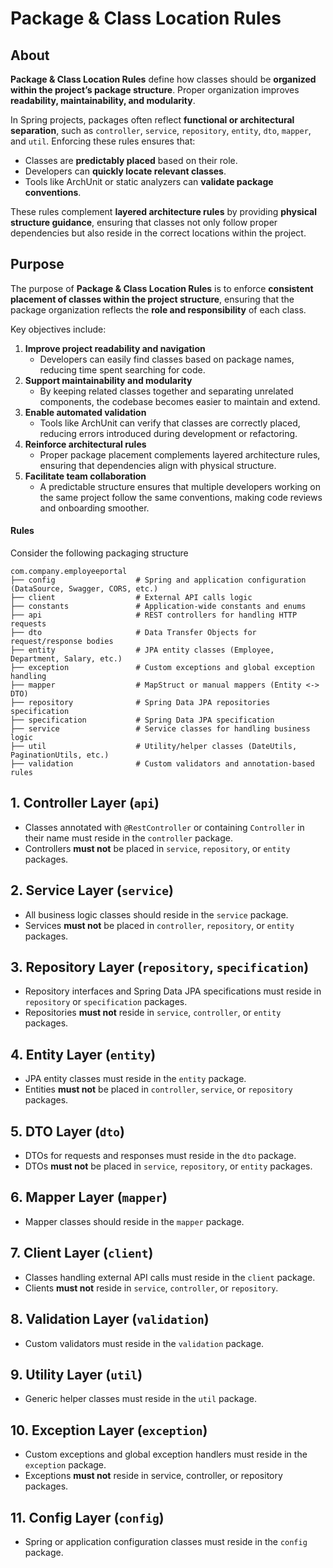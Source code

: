 # Package & Class Location Rules

## About

**Package & Class Location Rules** define how classes should be **organized within the project’s package structure**. Proper organization improves **readability, maintainability, and modularity**.

In Spring projects, packages often reflect **functional or architectural separation**, such as `controller`, `service`, `repository`, `entity`, `dto`, `mapper`, and `util`. Enforcing these rules ensures that:

* Classes are **predictably placed** based on their role.
* Developers can **quickly locate relevant classes**.
* Tools like ArchUnit or static analyzers can **validate package conventions**.

These rules complement **layered architecture rules** by providing **physical structure guidance**, ensuring that classes not only follow proper dependencies but also reside in the correct locations within the project.

## Purpose

The purpose of **Package & Class Location Rules** is to enforce **consistent placement of classes within the project structure**, ensuring that the package organization reflects the **role and responsibility** of each class.

Key objectives include:

1. **Improve project readability and navigation**
   * Developers can easily find classes based on package names, reducing time spent searching for code.
2. **Support maintainability and modularity**
   * By keeping related classes together and separating unrelated components, the codebase becomes easier to maintain and extend.
3. **Enable automated validation**
   * Tools like ArchUnit can verify that classes are correctly placed, reducing errors introduced during development or refactoring.
4. **Reinforce architectural rules**
   * Proper package placement complements layered architecture rules, ensuring that dependencies align with physical structure.
5. **Facilitate team collaboration**
   * A predictable structure ensures that multiple developers working on the same project follow the same conventions, making code reviews and onboarding smoother.

#### Rules

Consider the following packaging structure

```
com.company.employeeportal
├── config                  # Spring and application configuration (DataSource, Swagger, CORS, etc.)
├── client                  # External API calls logic
├── constants               # Application-wide constants and enums
├── api                     # REST controllers for handling HTTP requests
├── dto                     # Data Transfer Objects for request/response bodies
├── entity                  # JPA entity classes (Employee, Department, Salary, etc.)
├── exception               # Custom exceptions and global exception handling
├── mapper                  # MapStruct or manual mappers (Entity <-> DTO)
├── repository              # Spring Data JPA repositories specification
├── specification           # Spring Data JPA specification 
├── service                 # Service classes for handling business logic
├── util                    # Utility/helper classes (DateUtils, PaginationUtils, etc.)
├── validation              # Custom validators and annotation-based rules
```

## **1. Controller Layer (`api`)**

* Classes annotated with `@RestController` or containing `Controller` in their name must reside in the `controller` package.
* Controllers **must not** be placed in `service`, `repository`, or `entity` packages.

## **2. Service Layer (`service`)**

* All business logic classes should reside in the `service` package.
* Services **must not** be placed in `controller`, `repository`, or `entity` packages.

## **3. Repository Layer (`repository`, `specification`)**

* Repository interfaces and Spring Data JPA specifications must reside in `repository` or `specification` packages.
* Repositories **must not** reside in `service`, `controller`, or `entity` packages.

## **4. Entity Layer (`entity`)**

* JPA entity classes must reside in the `entity` package.
* Entities **must not** be placed in `controller`, `service`, or `repository` packages.

## **5. DTO Layer (`dto`)**

* DTOs for requests and responses must reside in the `dto` package.
* DTOs **must not** be placed in `service`, `repository`, or `entity` packages.

## **6. Mapper Layer (`mapper`)**

* Mapper classes should reside in the `mapper` package.

## **7. Client Layer (`client`)**

* Classes handling external API calls must reside in the `client` package.
* Clients **must not** reside in `service`, `controller`, or `repository`.

## **8. Validation Layer (`validation`)**

* Custom validators must reside in the `validation` package.

## **9. Utility Layer (`util`)**

* Generic helper classes must reside in the `util` package.

## **10. Exception Layer (`exception`)**

* Custom exceptions and global exception handlers must reside in the `exception` package.
* Exceptions **must not** reside in service, controller, or repository packages.

## **11. Config Layer (`config`)**

* Spring or application configuration classes must reside in the `config` package.
